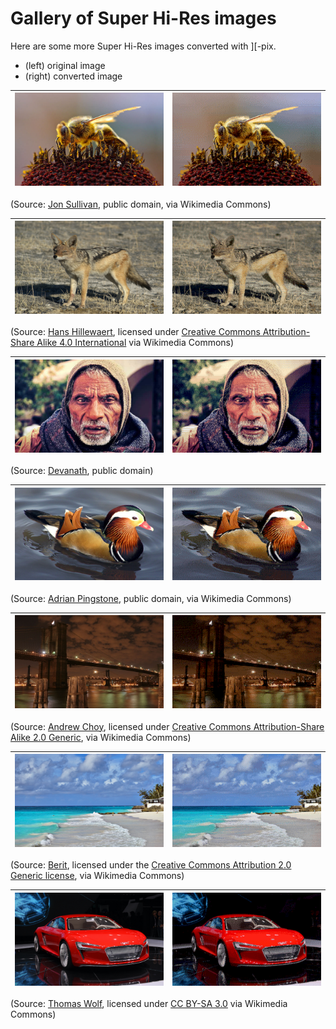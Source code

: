 # Gallery of Super Hi-Res images

Here are some more Super Hi-Res images converted with ][-pix.

* (left) original image
* (right) converted image

| ![Bee collecting pollen](bee-collecting-pollen.jpg) | ![Bee collecting pollen](bee-collecting-pollen-preview.png) |
|---|---|
(Source: [Jon Sullivan](https://commons.wikimedia.org/wiki/File:Bee_Collecting_Pollen_2004-08-14.jpg), public domain, via Wikimedia Commons)

| ![Canis Mesomelas](canis-mesomelas.jpg) | ![Canis Mesomelas](canis-mesomelas-preview.png) |
|---|---|
(Source: [Hans Hillewaert](https://nl.m.wikipedia.org/wiki/Bestand:Canis_mesomelas.jpg), licensed under [Creative Commons Attribution-Share Alike 4.0 International](https://creativecommons.org/licenses/by-sa/4.0/deed.en) via Wikimedia Commons)

| ![Portrait](portrait.jpg) | ![Portrait](portrait-preview.png) |
|---|---|
(Source: [Devanath](https://www.pikist.com/free-photo-srmda/fr), public domain)

| ![Mandarin duck](mandarin-duck.jpg) | ![Mandarin duck](mandarin-duck-preview.png) |
|---|---|
(Source: [Adrian Pingstone](https://commons.wikimedia.org/wiki/File:Mandarin.duck.arp.jpg), public domain, via Wikimedia Commons)

| ![Brooklyn bridge](brooklyn-bridge.jpg) | ![Brooklyn bridge](brooklyn-bridge-preview.png) |
|---|---|
(Source: [Andrew Choy](https://commons.wikimedia.org/wiki/File:Brooklyn_Bridge_at_Night.jpg), licensed under [Creative Commons Attribution-Share Alike 2.0 Generic](https://creativecommons.org/licenses/by-sa/2.0/deed.en), via Wikimedia Commons)

| ![Barbados beach](barbados-beach.jpg) | ![Barbados beach](barbados-beach-preview.png) |
|---|---|

(Source: [Berit](https://commons.wikimedia.org/wiki/File:Barbados_beach_(6735320631).jpg), licensed under the [Creative Commons Attribution 2.0 Generic license](https://creativecommons.org/licenses/by/2.0/deed.en), via Wikimedia Commons)

| ![Audi e-tron](audi-e-tron.jpg) | ![Audi e-tron](audi-e-tron-preview.png) |
|---|---|
(Source: [Thomas Wolf](https://commons.wikimedia.org/wiki/File:Audi_e-tron.jpg), licensed under [CC BY-SA 3.0](https://creativecommons.org/licenses/by-sa/3.0/deed.de) via Wikimedia Commons)
